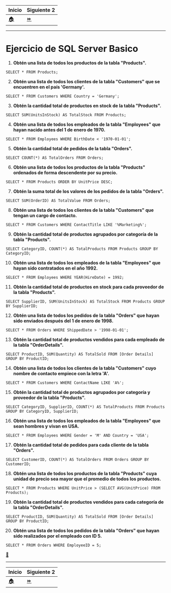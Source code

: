| **Inicio**            | **Siguiente 2**              |
| --------------------- | ---------------------------- |
| [🏠](../../README.md) | [⏩](./2.SQL_Eejercicios.md) |

---

# **Ejercicio de SQL Server Basico**

1. **Obtén una lista de todos los productos de la tabla "Products".**

`SELECT * FROM Products;`

2. **Obtén una lista de todos los clientes de la tabla "Customers" que se encuentren en el país 'Germany'.**

`SELECT * FROM Customers WHERE Country = 'Germany';`

3. **Obtén la cantidad total de productos en stock de la tabla "Products".**

`SELECT SUM(UnitsInStock) AS TotalStock FROM Products;`

4. **Obtén una lista de todos los empleados de la tabla "Employees" que hayan nacido antes del 1 de enero de 1970.**

`SELECT * FROM Employees WHERE BirthDate < '1970-01-01';`

5. **Obtén la cantidad total de pedidos de la tabla "Orders".**

`SELECT COUNT(*) AS TotalOrders FROM Orders;`

6. **Obtén una lista de todos los productos de la tabla "Products" ordenados de forma descendente por su precio.**

`SELECT * FROM Products ORDER BY UnitPrice DESC;`

7. **Obtén la suma total de los valores de los pedidos de la tabla "Orders".**

`SELECT SUM(OrderID) AS TotalValue FROM Orders;`

8. **Obtén una lista de todos los clientes de la tabla "Customers" que tengan un cargo de contacto.**

`SELECT * FROM Customers WHERE ContactTitle LIKE '%Marketing%';`

9. **Obtén la cantidad total de productos agrupados por categoría de la tabla "Products".**

`SELECT CategoryID, COUNT(*) AS TotalProducts FROM Products GROUP BY CategoryID;`

10. **Obtén una lista de todos los empleados de la tabla "Employees" que hayan sido contratados en el año 1992.**

`SELECT * FROM Employees WHERE YEAR(HireDate) = 1992;`

11. **Obtén la cantidad total de productos en stock para cada proveedor de la tabla "Products".**

`SELECT SupplierID, SUM(UnitsInStock) AS TotalStock FROM Products GROUP BY SupplierID;`

12. **Obtén una lista de todos los pedidos de la tabla "Orders" que hayan sido enviados después del 1 de enero de 1998.**

`SELECT * FROM Orders WHERE ShippedDate > '1998-01-01';`

13. **Obtén la cantidad total de productos vendidos para cada empleado de la tabla "OrderDetails".**

`SELECT ProductID, SUM(Quantity) AS TotalSold FROM [Order Details] GROUP BY ProductID;`

14. **Obtén una lista de todos los clientes de la tabla "Customers" cuyo nombre de contacto empiece con la letra 'A'.**

`SELECT * FROM Customers WHERE ContactName LIKE 'A%';`

15. **Obtén la cantidad total de productos agrupados por categoría y proveedor de la tabla "Products".**

`SELECT CategoryID, SupplierID, COUNT(*) AS TotalProducts FROM Products GROUP BY CategoryID, SupplierID;`

16. **Obtén una lista de todos los empleados de la tabla "Employees" que sean hombres y vivan en USA.**

`SELECT * FROM Employees WHERE Gender = 'M' AND Country = 'USA';`

17. **Obtén la cantidad total de pedidos para cada cliente de la tabla "Orders".**

`SELECT CustomerID, COUNT(*) AS TotalOrders FROM Orders GROUP BY CustomerID;`

18. **Obtén una lista de todos los productos de la tabla "Products" cuya unidad de precio sea mayor que el promedio de todos los productos.**

`SELECT * FROM Products WHERE UnitPrice > (SELECT AVG(UnitPrice) FROM Products);`

19. **Obtén la cantidad total de productos vendidos para cada categoría de la tabla "OrderDetails".**

`SELECT ProductID, SUM(Quantity) AS TotalSold FROM [Order Details] GROUP BY ProductID;`

20. **Obtén una lista de todos los pedidos de la tabla "Orders" que hayan sido realizados por el empleado con ID 5.**

`SELECT * FROM Orders WHERE EmployeeID = 5;`

[🔼](#índice)

---

| **Inicio**            | **Siguiente 2**              |
| --------------------- | ---------------------------- |
| [🏠](../../README.md) | [⏩](./2.SQL_Eejercicios.md) |
